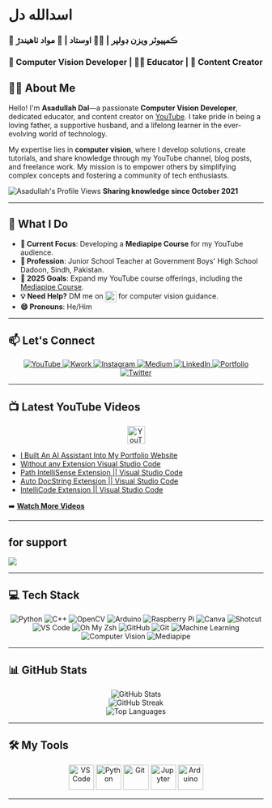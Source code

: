 # اسدالله دل  

### **🤖 ڪمپيوٽر ويزن ڊولپر | 👨‍🏫 اوستاد | 📝 مواد ٺاهيندڙ**
### **🤖 Computer Vision Developer | 👨‍🏫 Educator | 📝 Content Creator**  


## 👨‍💻 About Me  
Hello! I'm **Asadullah Dal**—a passionate **Computer Vision Developer**, dedicated educator, and content creator on [YouTube](https://www.youtube.com/@asadullah-dal). I take pride in being a loving father, a supportive husband, and a lifelong learner in the ever-evolving world of technology.  

My expertise lies in **computer vision**, where I develop solutions, create tutorials, and share knowledge through my YouTube channel, blog posts, and freelance work. My mission is to empower others by simplifying complex concepts and fostering a community of tech enthusiasts.  

<p align="left">  
  <img src="https://komarev.com/ghpvc/?username=Asadullah-Dal17&label=Profile%20views&color=0e75b6&style=flat" alt="Asadullah's Profile Views" />  
  <strong> Sharing knowledge since October 2021 </strong>  
</p>  

---  

## 🌟 What I Do  
- **🔭 Current Focus**: Developing a **Mediapipe Course** for my YouTube audience.  
- **🌱 Profession**: Junior School Teacher at Government Boys' High School Dadoon, Sindh, Pakistan.  
- **🎯 2025 Goals**: Expand my YouTube course offerings, including the [Mediapipe Course](https://github.com/Asadullah-Dal17/AiPhile-Mediapipe-Course-2023).  
- **💡 Need Help?** DM me on <a href="https://www.instagram.com/aiphile17/"><img src="https://img.shields.io/badge/Instagram-E4405F?style=for-the-badge&logo=instagram&logoColor=white" alt="Instagram" style="vertical-align:middle;height:22px;"/></a> for computer vision guidance.
- **😄 Pronouns**: He/Him  

---  

## 📫 Let's Connect  
<div align="center">  
  <a href="https://www.youtube.com/@asadullah-dal">  
    <img src="https://img.shields.io/badge/YouTube-red?style=for-the-badge&logo=youtube&logoColor=white" alt="YouTube" />  
  </a>  
  <a href="https://kwork.com/user/asadullah92">  
    <img src="https://img.shields.io/badge/Kwork-Freelance-black?style=for-the-badge&logo=kwork&logoColor=white" alt="Kwork" />  
  </a>  
  <a href="https://www.instagram.com/aiphile17">  
    <img src="https://img.shields.io/badge/Instagram-E4405F?style=for-the-badge&logo=instagram&logoColor=white" alt="Instagram" />  
  </a>  
  <a href="https://medium.com/@aiphile">  
    <img src="https://img.shields.io/badge/Medium-12100E?style=for-the-badge&logo=medium&logoColor=white" alt="Medium" />  
  </a>  
  <a href="https://www.linkedin.com/company/aiphile">  
    <img src="https://img.shields.io/badge/LinkedIn-0077B5?style=for-the-badge&logo=linkedin&logoColor=white" alt="LinkedIn" />  
  </a>  
  <a href="https://asadullah-dal17.github.io/asadullahdal.github.io">  
    <img src="https://img.shields.io/badge/Portfolio-00C7B7?style=for-the-badge&logo=About.me&logoColor=white" alt="Portfolio" />  
  </a>  
  <a href="https://twitter.com/ai_phile">  
    <img src="https://img.shields.io/badge/Twitter-1DA1F2?style=for-the-badge&logo=twitter&logoColor=white" alt="Twitter" />  
  </a>  
</div>  

---

## 📺 Latest YouTube Videos  

<div align="center">  
  <a href="https://www.youtube.com/@asadullah-dal">  
    <img src="https://img.shields.io/badge/Subscribe-FF0000?style=for-the-badge&logo=youtube&logoColor=white" height="35" alt="YouTube" />  
  </a>  
</div>  

<!-- YOUTUBE-VIDEOS-LIST:START -->
- [I Built An AI Assistant Into My Portfolio Website](https://www.youtube.com/watch?v=cG_ydd-Uko0)
- [Without any Extension Visual Studio Code](https://www.youtube.com/watch?v=NoSr16hNR6k)
- [Path IntelliSense Extension || Visual Studio Code](https://www.youtube.com/watch?v=B5vZkqiXvJ8)
- [Auto DocString Extension || Visual Studio Code](https://www.youtube.com/watch?v=2xa9_A8HH3U)
- [IntelliCode Extension || Visual Studio Code](https://www.youtube.com/watch?v=ePaF2AJgq9M)
<!-- YOUTUBE-VIDEOS-LIST:END -->  

➡️ **[Watch More Videos](https://www.youtube.com/@asadullah-dal)**  

---  
## for support 

<a href="https://www.buymeacoffee.com/asadullahdal"><img src="https://img.buymeacoffee.com/button-api/?text=Buy me a coffee&emoji=☕&slug=asadullahdal&button_colour=FFDD00&font_colour=000000&font_family=Cookie&outline_colour=000000&coffee_colour=ffffff" /></a>


---
## 💻 Tech Stack  
<div align="center">  
  <img src="https://img.shields.io/badge/Python-3776AB?style=for-the-badge&logo=python&logoColor=white" alt="Python" />  
  <img src="https://img.shields.io/badge/C++-00599C?style=for-the-badge&logo=c%2B%2B&logoColor=white" alt="C++" />  
  <img src="https://img.shields.io/badge/OpenCV-5C3EE8?style=for-the-badge&logo=opencv&logoColor=white" alt="OpenCV" />  
  <img src="https://img.shields.io/badge/Arduino-00979D?style=for-the-badge&logo=arduino&logoColor=white" alt="Arduino" />  
  <img src="https://img.shields.io/badge/Raspberry_Pi-C51A4A?style=for-the-badge&logo=raspberry-pi&logoColor=white" alt="Raspberry Pi" />  
  <img src="https://img.shields.io/badge/Canva-00C4CC?style=for-the-badge&logo=canva&logoColor=white" alt="Canva" />  
  <img src="https://img.shields.io/badge/Shotcut-00E2FF?style=for-the-badge&logo=shotcut&logoColor=white" alt="Shotcut" />  
  <img src="https://img.shields.io/badge/VS%20Code-007ACC?style=for-the-badge&logo=visual-studio-code&logoColor=white" alt="VS Code" />  
  <img src="https://img.shields.io/badge/OhMyZsh-1A2C34?style=for-the-badge&logo=gnu-bash&logoColor=white" alt="Oh My Zsh" />  
  <img src="https://img.shields.io/badge/GitHub-181717?style=for-the-badge&logo=github&logoColor=white" alt="GitHub" />  
  <img src="https://img.shields.io/badge/Git-F05032?style=for-the-badge&logo=git&logoColor=white" alt="Git" />  
  <img src="https://img.shields.io/badge/Machine%20Learning-FF6F00?style=for-the-badge&logo=scikit-learn&logoColor=white" alt="Machine Learning" />  
  <img src="https://img.shields.io/badge/Computer%20Vision-0A192F?style=for-the-badge&logo=opencv&logoColor=white" alt="Computer Vision" />  
  <img src="https://img.shields.io/badge/Mediapipe-FF9800?style=for-the-badge&logo=mediapipe&logoColor=white" alt="Mediapipe" />  
  <!-- and more other... -->
</div>  

---  

## 📊 GitHub Stats  
<div align="center">  
  <img src="https://github-readme-stats.vercel.app/api?username=asadullah-dal17&theme=dark&hide_border=true&include_all_commits=true" alt="GitHub Stats" />  
  <br/>  
  <img src="https://github-readme-streak-stats.herokuapp.com/?user=asadullah-dal17&theme=dark&hide_border=true" alt="GitHub Streak" />  
  <br/>  
  <img src="https://github-readme-stats.vercel.app/api/top-langs/?username=asadullah-dal17&theme=dark&hide_border=true&layout=compact" alt="Top Languages" />  
</div>  

---  

## 🛠️ My Tools  
<div align="center">  
  <a href="https://code.visualstudio.com/"><img src="https://cdn.jsdelivr.net/gh/devicons/devicon/icons/vscode/vscode-original.svg" width="50" title="VS Code" /></a>  
  <a href="https://www.python.org"><img src="https://cdn.jsdelivr.net/gh/devicons/devicon/icons/python/python-original.svg" width="50" title="Python" /></a>  
  <a href="https://git-scm.com/"><img src="https://cdn.jsdelivr.net/gh/devicons/devicon/icons/git/git-original.svg" width="50" title="Git" /></a>  
  <a href="https://jupyter.org/"><img src="https://cdn.jsdelivr.net/gh/devicons/devicon/icons/jupyter/jupyter-original.svg" width="50" title="Jupyter" /></a>  
  <a href="https://www.arduino.cc/"><img src="https://cdn.jsdelivr.net/gh/devicons/devicon/icons/arduino/arduino-original.svg" width="50" title="Arduino" /></a>  
</div>  

---


